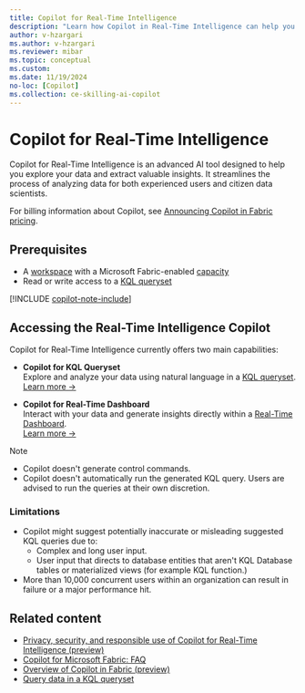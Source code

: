 ```yaml
---
title: Copilot for Real-Time Intelligence
description: "Learn how Copilot in Real-Time Intelligence can help you explore your data and extract valuable insights."
author: v-hzargari
ms.author: v-hzargari
ms.reviewer: mibar
ms.topic: conceptual
ms.custom:
ms.date: 11/19/2024
no-loc: [Copilot]
ms.collection: ce-skilling-ai-copilot
---
```

# Copilot for Real-Time Intelligence

Copilot for Real-Time Intelligence is an advanced AI tool designed to help you explore your data and extract valuable insights. It streamlines the process of analyzing data for both experienced users and citizen data scientists.

For billing information about Copilot, see [Announcing Copilot in Fabric pricing](https://blog.fabric.microsoft.com/en-us/blog/announcing-fabric-copilot-pricing-2/).

## Prerequisites

* A [workspace](../fundamentals/create-workspaces.md) with a Microsoft Fabric-enabled [capacity](../enterprise/licenses.md#capacity)
* Read or write access to a [KQL queryset](../real-time-analytics/create-query-set.md)

[!INCLUDE [copilot-note-include](../includes/copilot-note-include.md)]

## Accessing the Real-Time Intelligence Copilot

Copilot for Real-Time Intelligence currently offers two main capabilities:

- **Copilot for KQL Queryset**  
    Explore and analyze your data using natural language in a [KQL queryset](/real-time-intelligence/kusto-query-set.md).  
    [Learn more &rarr;](copilot-kusto-queryset.md)

- **Copilot for Real-Time Dashboard**  
    Interact with your data and generate insights directly within a [Real-Time Dashboard](/real-time-intelligence/dashboard-real-time-create.md).  
    [Learn more &rarr;](copilot-real-time-dashboard.md)

> [!NOTE]
>* Copilot doesn't generate control commands.
>* Copilot doesn't automatically run the generated KQL query. Users are advised to run the queries at their own discretion.

### Limitations

* Copilot might suggest potentially inaccurate or misleading suggested KQL queries due to:
  * Complex and long user input.
  * User input that directs to database entities that aren't KQL Database tables or materialized views (for example KQL function.)
* More than 10,000 concurrent users within an organization can result in failure or a major performance hit.

## Related content

* [Privacy, security, and responsible use of Copilot for Real-Time Intelligence (preview)](copilot-real-time-intelligence-privacy-security.md)
* [Copilot for Microsoft Fabric: FAQ](copilot-faq-fabric.yml)
* [Overview of Copilot in Fabric (preview)](copilot-fabric-overview.md)
* [Query data in a KQL queryset](/real-time-intelligence/kusto-query-set.md)
